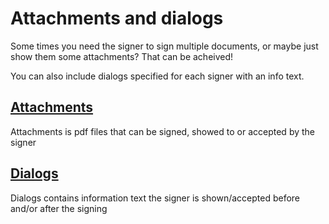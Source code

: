 # Attachments and dialogs

Some times you need the signer to sign multiple documents, or maybe just show them some attachments? That can be acheived!

You can also include dialogs specified for each signer with an info text.

## [Attachments](attachments.md)

Attachments is pdf files that can be signed, showed to or accepted by the signer

## [Dialogs](dialogs.md)

Dialogs contains information text the signer is shown/accepted before and/or after the signing

